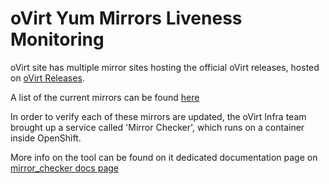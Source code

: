 oVirt Yum Mirrors Liveness Monitoring
=======================================
oVirt site has multiple mirror sites hosting the official
oVirt releases, hosted on [oVirt Releases][resources].

A list of the current mirrors can be found [here][ovirt_mirrors]

In order to verify each of these mirrors are updated,
the oVirt Infra team brought up a service called
'Mirror Checker', which runs on a container inside
OpenShift.

More info on the tool can be found on it dedicated
documentation page on [mirror_checker docs page][mirror_rtd]

[resources]: http://resources.ovirt.org/pub
[mirror_rtd]: https://mirrorchecker.readthedocs.io/en/latest/
[ovirt_mirrors]: https://www.ovirt.org/develop/infra/repository-mirrors.html

